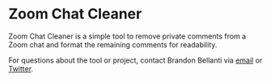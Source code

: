 # Zoom Chat Cleaner
Zoom Chat Cleaner is a simple tool to remove private comments from a Zoom chat and format the remaining comments for readability.

For questions about the tool or project, contact Brandon Bellanti via [email](mailto:brandonbellanti@gmail.com) or [Twitter](https://twitter.com/brandonbellanti).